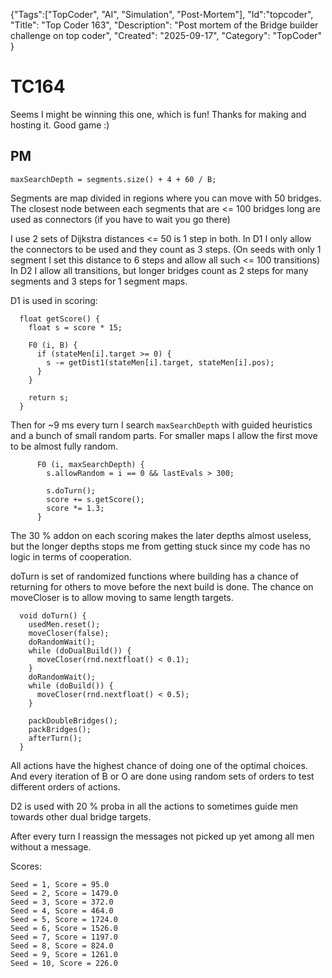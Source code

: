 {"Tags":["TopCoder", "AI", "Simulation", "Post-Mortem"], "Id":"topcoder", "Title": "Top Coder 163", "Description": "Post mortem of the Bridge builder challenge on top coder", "Created": "2025-09-17", "Category": "TopCoder" }
# TC164

Seems I might be winning this one, which is fun! Thanks for making and hosting it. Good game :)

## PM 
```
maxSearchDepth = segments.size() + 4 + 60 / B;
```

Segments are map divided in regions where you can move with 50 bridges. 
The closest node between each segments that are <= 100 bridges long are used as connectors (if you have to wait you go there)

I use 2 sets of Dijkstra distances <= 50 is 1 step in both. In D1 I only allow the connectors to be used and they count as 3 steps. (On seeds with only 1 segment I set this distance to 6 steps and allow all such <= 100 transitions)
In D2 I allow all transitions, but longer bridges count as 2 steps for many segments and 3 steps for 1 segment maps.

D1 is used in scoring: 
```
  float getScore() {
    float s = score * 15;

    F0 (i, B) {
      if (stateMen[i].target >= 0) {
        s -= getDist1(stateMen[i].target, stateMen[i].pos);
      }
    }

    return s;
  }
```

Then for ~9 ms every turn I search `maxSearchDepth` with guided heuristics and a bunch of small random parts. For smaller maps I allow the first move to be almost fully random.
```
      F0 (i, maxSearchDepth) {
        s.allowRandom = i == 0 && lastEvals > 300;

        s.doTurn();
        score += s.getScore();
        score *= 1.3;
      }
```
The 30 % addon on each scoring makes the later depths almost useless, but the longer depths stops me from getting stuck since my code has no logic in terms of cooperation.

doTurn is set of randomized functions where building has a chance of returning for others to move before the next build is done. The chance on moveCloser is to allow moving to same length targets.
```
  void doTurn() {
    usedMen.reset();
    moveCloser(false);
    doRandomWait();
    while (doDualBuild()) {
      moveCloser(rnd.nextfloat() < 0.1);
    }
    doRandomWait();
    while (doBuild()) {
      moveCloser(rnd.nextfloat() < 0.5);
    }

    packDoubleBridges();
    packBridges();
    afterTurn();
  }
```

All actions have the highest chance of doing one of the optimal choices. And every iteration of B or O are done using random sets of orders to test different orders of actions.

D2 is used with 20 % proba in all the actions to sometimes guide men towards other dual bridge targets. 

After every turn I reassign the messages not picked up yet among all men without a message.

Scores:

```
Seed = 1, Score = 95.0
Seed = 2, Score = 1479.0
Seed = 3, Score = 372.0
Seed = 4, Score = 464.0
Seed = 5, Score = 1724.0
Seed = 6, Score = 1526.0
Seed = 7, Score = 1197.0
Seed = 8, Score = 824.0
Seed = 9, Score = 1261.0
Seed = 10, Score = 226.0
```

